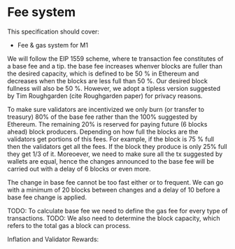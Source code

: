 # Fee system

This specification should cover:
- Fee & gas system for M1

We will follow the EIP 1559 scheme, where te transaction fee constitutes of a base fee and a tip. the base fee increases whenver blocks are fuller than the desired capacity, which is defined to be 50 % in Ethereum and decreases when the blocks are less full than 50 %. Our desired block fullness will also be 50 %. However, we adopt a tipless version suggested by Tim Roughgarden (cite Roughgarden paper) for privacy reasons. 

To make sure validators are incentivized we only burn (or transfer to treasury) 80% of the base fee rather than the 100% suggested by Ethereum. The remaining 20% is reserved for paying future (6 blocks ahead) block producers. Depending on how full the blocks are the validators get portions of this fees. For example, if the block is 75 % full then the validators get all the fees. If the block they produce is only 25% full they get 1/3 of it. Moreoever, we need to make sure all the tx suggested by wallets are equal, hence the changes announced to the base fee will be carried out with a delay of 6 blocks or even more. 

The change in base fee cannot be too fast either or to frequent. We can go with a minimum of 20 blocks between changes and a delay of 10 before a base fee change is applied. 

TODO: To calculate base fee we need to define the gas fee for every type of transactions.
TODO: We also need to determine the block capacity, which refers to the total gas a block can process. 


Inflation and Validator Rewards: 



